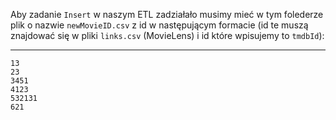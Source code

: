Aby zadanie `Insert` w naszym ETL zadziałało musimy mieć w tym folederze plik o nazwie `newMovieID.csv` z id w następującym formacie (id te muszą znajdować się w pliki `links.csv` (MovieLens) i id które wpisujemy to `tmdbId`):

----------

```
13
23
3451
4123
532131
621
```
